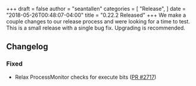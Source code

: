 +++
draft = false
author = "seantallen"
categories = [
    "Release",
]
date = "2018-05-26T00:48:07-04:00"
title = "0.22.2 Released"
+++
We make a couple changes to our release process and were looking for a time to test. This is a small release with a single bug fix. Upgrading is recommended.
<!--more-->

## Changelog

### Fixed

- Relax ProcessMonitor checks for execute bits ([PR #2717](https://github.com/ponylang/ponyc/pull/2717))
